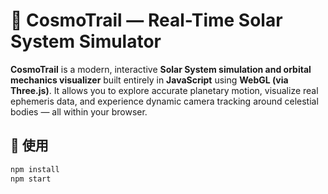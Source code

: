 # 🌌 CosmoTrail — Real-Time Solar System Simulator

**CosmoTrail** is a modern, interactive **Solar System simulation and orbital mechanics visualizer** built entirely in **JavaScript** using **WebGL (via Three.js)**.
It allows you to explore accurate planetary motion, visualize real ephemeris data, and experience dynamic camera tracking around celestial bodies — all within your browser.

## 🚀 使用
```bash
npm install
npm start
